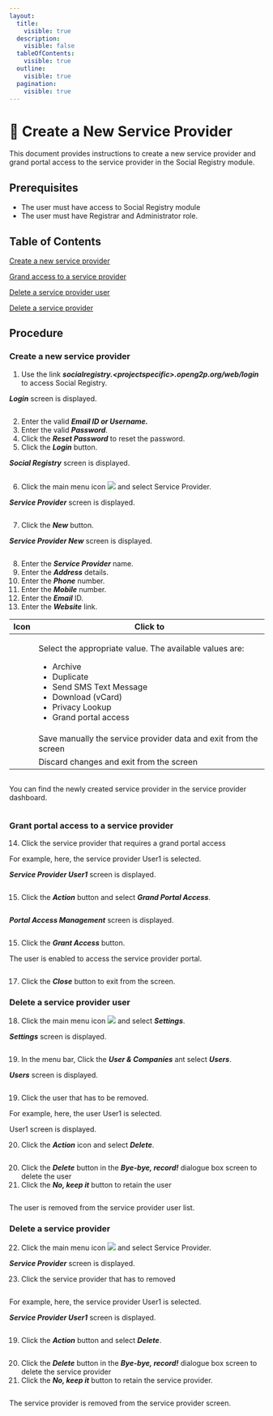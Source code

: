```yaml
---
layout:
  title:
    visible: true
  description:
    visible: false
  tableOfContents:
    visible: true
  outline:
    visible: true
  pagination:
    visible: true
---
```


# 📔 Create a New Service Provider

This document provides instructions to create a new service provider and grand portal access to the service provider in the Social Registry module.

## Prerequisites

* The user must have access to Social Registry module
* The user must have Registrar and Administrator role.

## Table of Contents

[Create a new service provider](create-a-new-service-provider.md#create-a-new-service-provider)

[Grand access to a service provider](create-a-new-service-provider.md#grant-portal-access-to-a-service-provider)

[Delete a service provider user](create-a-new-service-provider.md#delete-a-service-provider-user)

[Delete a service provider](create-a-new-service-provider.md#delete-a-service-provider)

## Procedure

### Create a new service provider

1. Use the link _**socialregistry.\<projectspecific>.openg2p.org/web/login**_ to access Social Registry.

_**Login**_ screen is displayed.

<figure><img src="../../../../.gitbook/assets/login-screen-sr.png" alt=""><figcaption></figcaption></figure>

2. Enter the valid _**Email ID or Username.**_
3. Enter the valid _**Password**_.
4. Click the _**Reset Password**_ to reset the password.
5. Click the _**Login**_ button.

_**Social Registry**_ screen is displayed.

<figure><img src="../../../../.gitbook/assets/social-registry-screen.png" alt=""><figcaption></figcaption></figure>

6. Click the main menu icon ![](../../../../.gitbook/assets/main-menu.png) and select Service Provider.

_**Service Provider**_ screen is displayed.

<figure><img src="../../../../.gitbook/assets/service-provider-screen.png" alt=""><figcaption></figcaption></figure>

7. Click the _**New**_ button.

_**Service Provider New**_ screen is displayed.

<figure><img src="../../../../.gitbook/assets/service-provider-new.png" alt=""><figcaption></figcaption></figure>

8. Enter the _**Service Provider**_ name.
9. Enter the _**Address**_ details.
10. Enter the _**Phone**_ number.
11. Enter the _**Mobile**_ number.
12. Enter the _**Email**_ ID.
13. Enter the _**Website**_ link.

| Icon                                                                                         | Click to                                                                                                                                                                                                             |
| -------------------------------------------------------------------------------------------- | -------------------------------------------------------------------------------------------------------------------------------------------------------------------------------------------------------------------- |
| <img src="../../../../.gitbook/assets/Actions.png" alt="" data-size="original">              | <p>Select the appropriate value. The available values are: </p><ul><li>Archive</li><li>Duplicate</li><li>Send SMS Text Message</li><li>Download (vCard)</li><li>Privacy Lookup</li><li>Grand portal access</li></ul> |
| <img src="../../../../.gitbook/assets/icon-save-manually.png" alt="" data-size="original">   | Save manually the service provider data and exit from the screen                                                                                                                                                     |
| <img src="../../../../.gitbook/assets/discard-changes-icon.png" alt="" data-size="original"> | Discard changes and exit from the screen                                                                                                                                                                             |

<figure><img src="../../../../.gitbook/assets/service-provider-data.png" alt=""><figcaption></figcaption></figure>

You can find the newly created service provider in the service provider dashboard.

<figure><img src="../../../../.gitbook/assets/service-provider-list.png" alt=""><figcaption></figcaption></figure>

### Grant portal access to a service provider

14. Click the service provider that requires a grand portal access

For example, here, the service provider User1 is selected.

_**Service Provider User1**_ screen is displayed.

<figure><img src="../../../../.gitbook/assets/service-provider-new-user.png" alt=""><figcaption></figcaption></figure>

15. Click the _**Action**_ button and select _**Grand Portal Access**_.

<figure><img src="../../../../.gitbook/assets/action-grand-portal-access.png" alt=""><figcaption></figcaption></figure>

_**Portal Access Management**_ screen is displayed.

<figure><img src="../../../../.gitbook/assets/portal-access-mngt-sr.png" alt=""><figcaption></figcaption></figure>

15. Click the _**Grant Access**_ button.

The user is enabled to access the service provider portal.

<figure><img src="../../../../.gitbook/assets/grand-access-enabled.png" alt=""><figcaption></figcaption></figure>

17. Click the _**Close**_ button to exit from the screen.

### Delete a service provider user

18. Click the main menu icon ![](../../../../.gitbook/assets/main-menu.png) and select _**Settings**_.

_**Settings**_ screen is displayed.

<figure><img src="../../../../.gitbook/assets/settings-screen-sr.png" alt=""><figcaption></figcaption></figure>

19. In the menu bar, Click the _**User & Companies**_ ant select _**Users**_.

_**Users**_ screen is displayed.

<figure><img src="../../../../.gitbook/assets/user-screen-sr.png" alt=""><figcaption></figcaption></figure>

19. Click the user that has to be removed.

For example, here, the user User1 is selected.

User1 screen is displayed.

20. &#x20;Click the _**Action**_ icon and select _**Delete**_.

<figure><img src="../../../../.gitbook/assets/settings-actions-delete.png" alt=""><figcaption></figcaption></figure>

20. &#x20;Click the _**Delete**_ button in the _**Bye-bye, record!**_ dialogue box screen to delete the user
21. Click the _**No, keep it**_ button to retain the user

<figure><img src="../../../../.gitbook/assets/confirm-delete-sp.png" alt=""><figcaption></figcaption></figure>

The user is removed from the service provider user list.

### Delete a service provider

22. Click the main menu icon ![](../../../../.gitbook/assets/main-menu.png) and select Service Provider.

_**Service Provider**_ screen is displayed.

23. Click the service provider that has to removed&#x20;

<figure><img src="../../../../.gitbook/assets/service-provider-list.png" alt=""><figcaption></figcaption></figure>

For example, here, the service provider User1 is selected.

_**Service Provider User1**_ screen is displayed.

<figure><img src="../../../../.gitbook/assets/service-provider-new-user.png" alt=""><figcaption></figcaption></figure>

19. Click the _**Action**_ button and select _**Delete**_.

<figure><img src="../../../../.gitbook/assets/delete-service-provider.png" alt=""><figcaption></figcaption></figure>

20. &#x20;Click the _**Delete**_ button in the _**Bye-bye, record!**_ dialogue box screen to delete the service provider
21. Click the _**No, keep it**_ button to retain the service provider.

<figure><img src="../../../../.gitbook/assets/confirm-delete-sp.png" alt=""><figcaption></figcaption></figure>

The service provider is removed from the service provider screen.

<figure><img src="../../../../.gitbook/assets/service-provider-screen.png" alt=""><figcaption></figcaption></figure>
